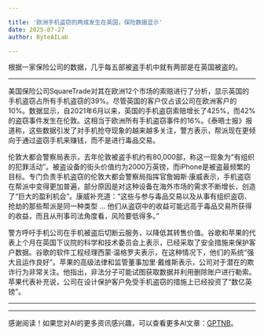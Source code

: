 ```yaml
---

title: '欧洲手机盗窃的两成发生在英国，保险数据显示'
date: 2025-07-27
author: ByteAILab

---
```


根据一家保险公司的数据，几乎每五部被盗手机中就有两部是在英国被盗的。

---
美国保险公司SquareTrade对其在欧洲12个市场的索赔进行了分析，显示英国的手机盗窃占所有手机盗窃的39%。尽管英国的客户仅占该公司在欧洲客户的10%。数据显示，自2021年6月以来，英国的手机盗窃索赔增长了425%，而42%的盗窃事件发生在伦敦。这相当于欧洲所有手机盗窃事件的16%。《泰晤士报》报道称，这些数据引发了对手机抢夺现象的越来越多关注，警方表示，帮派现在更倾向于通过盗窃手机来赚钱，而不是进行毒品交易。

伦敦大都会警察局表示，去年伦敦被盗手机约有80,000部，称这一现象为“有组织的犯罪活动”。被盗设备的街头价值约为2000万英镑，而iPhone是被盗最频繁的目标。专门负责手机盗窃的伦敦大都会警察局指挥官詹姆斯·康威表示，手机盗窃在帮派中变得更加普遍，部分原因是对这种设备在海外市场的需求不断增长，创造了“巨大的盈利机会”。康威补充道：“这些与参与毒品交易以及从事有组织盗窃、抢劫的那些帮派是同一种类型 … 他们从盗窃中的收益可能远高于毒品交易所获得的收益，而且从刑事司法角度看，风险要低得多。”

警方呼吁手机公司在手机被盗后切断云服务，以降低其转售价值。谷歌和苹果的代表上个月在英国下议院的科学和技术委员会上表示，已经采取了安全措施来保护客户数据。谷歌的软件工程经理西蒙·温格罗夫表示，在这种情况下，他们的系统“强大且运作良好”。苹果的高级法律和监管董事加里·戴维斯表示，公司对于潜在的欺诈行为非常关注。他指出，非法分子可能试图获取数据并利用删除账户进行勒索。苹果代表补充说，公司在设计保护客户免受手机盗窃的措施上已经投资了“数亿英镑”。

---
---
感谢阅读！如果您对AI的更多资讯感兴趣，可以查看更多AI文章：[GPTNB](https://gptnb.com)。